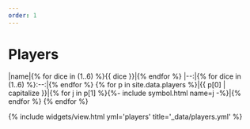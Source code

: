 ```yaml
---
order: 1
---
```

# Players

|name|{% for dice in (1..6) %}{{ dice }}|{% endfor %}
|--:|{% for dice in (1..6) %}:--:|{% endfor %}
{% for p in site.data.players %}|{{ p[0] | capitalize }}|{% for j in p[1] %}{%- include symbol.html name=j -%}|{% endfor %}
{% endfor %}

{% include widgets/view.html yml='players' title='_data/players.yml' %}